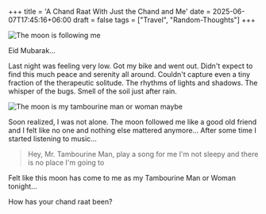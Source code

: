 +++
title = 'A Chand Raat With Just the Chand and Me'
date = 2025-06-07T17:45:16+06:00
draft = false
tags = ["Travel", "Random-Thoughts"]
+++

![The moon is following me](/images/Chand-Raat-01.jpg "The Moon My Good Old Friend")

Eid Mubarak...

Last night was feeling very low. Got my bike and went out. Didn't expect to find this much peace and serenity all around. Couldn't capture even a tiny fraction of the therapeutic solitude. The rhythms of lights and shadows. The whisper of the bugs. Smell of the soil just after rain. 

![The moon is my tambourine man or woman maybe](/images/Chand-Raat-02.jpg)

Soon realized, I was not alone. The moon followed me like a good old friend and I felt like no one and nothing else mattered anymore... After some time I started listening to music...

> Hey, Mr. Tambourine Man, play a song for me I'm not sleepy and there is no place I'm going to

Felt like this moon has come to me as my Tambourine Man or Woman tonight...

How has your chand raat been?
